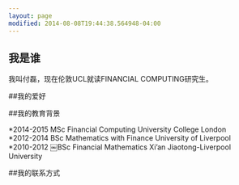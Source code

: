 ```yaml
---
layout: page
modified: 2014-08-08T19:44:38.564948-04:00
---
```



## 我是谁
  我叫付磊，现在伦敦UCL就读FINANCIAL COMPUTING研究生。


##我的爱好 


##我的教育背景

*2014-2015  MSc Financial Computing          University College London  
*2012-2014  BSc Mathematics with Finance     University of Liverpool  
*2010-2012  ￼BSc Financial Mathematics        Xi’an Jiaotong-Liverpool University  

##我的联系方式

